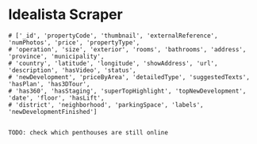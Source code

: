 # Idealista Scraper




    # ['_id', 'propertyCode', 'thumbnail', 'externalReference', 'numPhotos', 'price', 'propertyType', 
    # 'operation', 'size', 'exterior', 'rooms', 'bathrooms', 'address', 'province', 'municipality', 
    # 'country', 'latitude', 'longitude', 'showAddress', 'url', 'description', 'hasVideo', 'status', 
    # 'newDevelopment', 'priceByArea', 'detailedType', 'suggestedTexts', 'hasPlan', 'has3DTour', 
    # 'has360', 'hasStaging', 'superTopHighlight', 'topNewDevelopment', 'date', 'floor', 'hasLift',
    # 'district', 'neighborhood', 'parkingSpace', 'labels', 'newDevelopmentFinished']


    TODO: check which penthouses are still online
    